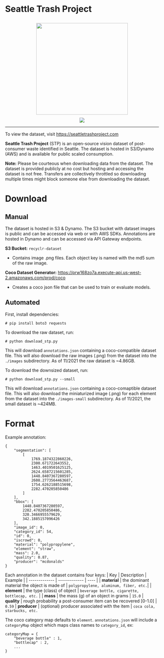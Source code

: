 # Seattle Trash Project

<center>
<img src="https://seattletrashproject.com/img/stp-black.png" style="padding: 10px" width="300">
</center>

<center>
<img src="https://s3.us-west-2.amazonaws.com/seattletrashproject.com/4.png">
</center>

---

To view the dataset, visit https://seattletrashproject.com

**Seattle Trash Project** (STP) is an open-source vision dataset of post-consumer waste identified in Seattle. The dataset is hosted in S3/Dynamo (AWS) and is available for public scaled consumption.

**Note:** Please be courteous when downloading data from the dataset. The dataset is provided publicly at no cost but hosting and accessing the dataset is not free. Transfers are collectively throttled so downloading multiple times might block someone else from downloading the dataset.

# Download

## Manual

The dataset is hosted in S3 & Dynamo. The S3 bucket with dataset images is public and can be accessed via web or with AWS SDKs. Annotations are hosted in Dynamo and can be accessed via API Gateway endpoints.

**S3 Bucket:** `recyclr-dataset`
- Contains image .png files. Each object key is named with the md5 sum of the raw image.

**Coco Dataset Generator:** https://prw168zo7a.execute-api.us-west-2.amazonaws.com/prod/coco
- Creates a coco json file that can be used to train or evaluate models.

## Automated
First, install dependencies:

```
# pip install boto3 requests
```

To download the raw dataset, run:

```
# python download_stp.py
```

This will download `annotations.json` containing a coco-compatible dataset file. This will also download the raw images (.png) from the dataset into the `./images` subdirectory. As of 11/2021 the raw dataset is ~4.86GB.

To download the downsized dataset, run:
```
# python download_stp.py --small
```

This will download `annotations.json` containing a coco-comaptible dataset file. This will also download the miniaturized image (.png) for each element from the dataset into the `./images-small` subdirectory. As of 11/2021, the small dataset is ~424MB.

# Format

Example annotation:
```
{
    "segmentation": [
        [
            1769.1874322860226,
            2300.671722643552,
            1463.4019501625125,
            2624.6587215601285,
            1448.8407367280597,
            2608.2773564463687,
            1754.6262188515698,
            2282.470205850486
        ]
    ],
    "bbox": [
        1448.8407367280597,
        2282.470205850486,
        320.3466955579629,
        342.1885157096426
    ],
    "image_id": 0,
    "category_id": 54,
    "id": 0,
    "iscrowd": 0,
    "material": "polypropylene",
    "element": "straw",
    "mass": 2.0,
    "quality": 0.87,
    "producer": "mcdonalds"
}
```

Each annotation in the dataset contains four keys:
| Key  | Description | Example |
| ------------- | ------------- | ---- |
| **material**  | the dominant material the object is made of  | `polypropylene, aluminum, fiber, etc.`|
| **element** | the type (class) of object | `beverage bottle, cigarette, bottlecap, etc.` |
| **mass** | the mass (g) of an object in grams | `15.0`
| **quality** | rough probability a post-consumer item can be recovered [0-1.0] | `0.59`
| **producer** | (optional) producer associated with the item | `coca cola, starbucks, etc.`


The coco category map defaults to `element`. `annotations.json` will include a `categoryMap` object which maps class names to `category_id`, ex: 

```
categoryMap = {
    "beverage bottle" : 1,
    "bottlecap" : 2,
    ...
}
```
